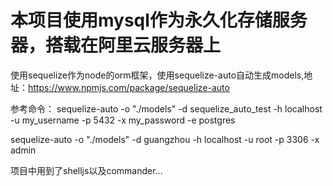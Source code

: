 # 本项目使用mysql作为永久化存储服务器，搭载在阿里云服务器上

使用sequelize作为node的orm框架，使用sequelize-auto自动生成models,地址：https://www.npmjs.com/package/sequelize-auto

参考命令：
sequelize-auto -o "./models" -d sequelize_auto_test -h localhost -u my_username -p 5432 -x my_password -e postgres

sequelize-auto -o "./models" -d guangzhou -h localhost -u root -p 3306 -x admin


项目中用到了shelljs以及commander...
